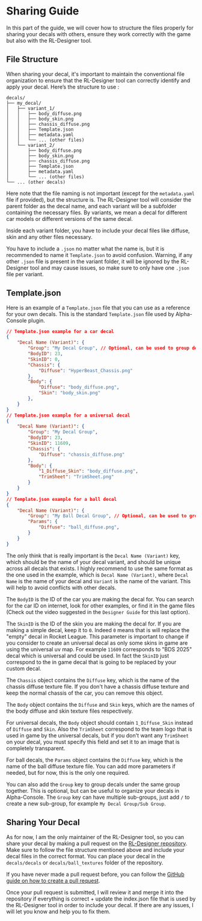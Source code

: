 # Sharing Guide

In this part of the guide, we will cover how to structure the files properly for sharing your decals with others, ensure they work correctly with the game but also with the RL-Designer tool.

## File Structure

When sharing your decal, it's important to maintain the conventional file organization to ensure that the RL-Designer tool can correctly identify and apply your decal. Here’s the structure to use :

```
decals/
├── my_decal/
│   ├── variant_1/
│   │   ├── body_diffuse.png
│   │   ├── body_skin.png
│   │   ├── chassis_diffuse.png
│   │   ├── Template.json
│   │   ├── metadata.yaml
│   │   └── ... (other files)
│   └── variant_2/
│       ├── body_diffuse.png
│       ├── body_skin.png
│       ├── chassis_diffuse.png
│       ├── Template.json
│       ├── metadata.yaml
│       └── ... (other files)
└── ... (other decals)
```

Here note that the file naming is not important (except for the `metadata.yaml` file if provided), but the structure is. The RL-Designer tool will consider the parent folder as the decal name, and each variant will be a subfolder containing the necessary files. By variants, we mean a decal for different car models or different versions of the same decal.

Inside each variant folder, you have to include your decal files like diffuse, skin and any other files necessary.

You have to include a `.json` no matter what the name is, but it is recommended to name it `Template.json` to avoid confusion. Warning, if any other `.json` file is present in the variant folder, it will be ignored by the RL-Designer tool and may cause issues, so make sure to only have one `.json` file per variant.

## Template.json

Here is an example of a `Template.json` file that you can use as a reference for your own decals. This is the standard `Template.json` file used by Alpha-Console plugin.

```json
// Template.json example for a car decal
{
    "Decal Name (Variant)": {
		"Group": "My Decal Group", // Optional, can be used to group decals together
		"BodyID": 23,
		"SkinID": 0,
        "Chassis": {
            "Diffuse": "HyperBeast_Chassis.png"
        },
		"Body": {
			"Diffuse": "body_diffuse.png",
			"Skin": "body_skin.png"
		},
    }
}
// Template.json example for a universal decal
{
    "Decal Name (Variant)": {
		"Group": "My Decal Group",
		"BodyID": 23,
		"SkinID": 11609,
		"Chassis": {
			"Diffuse": "chassis_diffuse.png"
		},
		"Body": {
			"1_Diffuse_Skin": "body_diffuse.png",
			"TrimSheet": "TrimSheet.png"
		}
    }
}
// Template.json example for a ball decal
{
	"Decal Name (Variant)": {
		"Group": "My Ball Decal Group", // Optional, can be used to group decals together
		"Params": {
			"Diffuse": "ball_diffuse.png",
		}
	}
}
```

The only think that is really important is the `Decal Name (Variant)` key, which should be the name of your decal variant, and should be unique across all decals that exists. I highly recommend to use the same format as the one used in the example, which is `Decal Name (Variant)`, where `Decal Name` is the name of your decal and `Variant` is the name of the variant. This will help to avoid conflicts with other decals.

The `BodyID` is the ID of the car you are making the decal for. You can search for the car ID on internet, look for other examples, or find it in the game files (Check out the video suggested in the `Designer Guide` for this last option).

The `SkinID` is the ID of the skin you are making the decal for. If you are making a simple decal, keep it to `0`. Indeed `0` means that is will replace the "empty" decal in Rocket League. This parameter is important to change if you consider to create an universal decal as only some skins in game are using the universal uv map. For example `11609` corresponds to "BDS 2025" decal which is universal and could be used. In fact the `SkinID` just correspond to the in game decal that is going to be replaced by your custom decal.

The `Chassis` object contains the `Diffuse` key, which is the name of the chassis diffuse texture file. If you don't have a chassis diffuse texture and keep the normal chassis of the car, you can remove this object.

The `Body` object contains the `Diffuse` and `Skin` keys, which are the names of the body diffuse and skin texture files respectively.

For universal decals, the `Body` object should contain `1_Diffuse_Skin` instead of `Diffuse` and `Skin`. Also the `TrimSheet` correspond to the team logo that is used in game by the universal decals, but if you don't want any `TrimSheet` on your decal, you must specify this field and set it to an image that is completely transparent.

For ball decals, the `Params` object contains the `Diffuse` key, which is the name of the ball diffuse texture file. You can add more parameters if needed, but for now, this is the only one required.

You can also add the `Group` key to group decals under the same group together. This is optional, but can be useful to organize your decals in Alpha-Console. The `Group` key can have multiple sub-groups, just add `/` to create a new sub-group, for example `My Decal Group/Sub Group`.

## Sharing Your Decal

As for now, I am the only maintainer of the RL-Designer tool, so you can share your decal by making a pull request on the [RL-Designer repository](https://github.com/ALXS-GitHub/RL-Designer). Make sure to follow the file structure mentioned above and include your decal files in the correct format. You can place your decal in the `decals/decals` or `decals/ball_textures` folder of the repository.

If you have never made a pull request before, you can follow the [GitHub guide on how to create a pull request](https://docs.github.com/en/pull-requests/collaborating-with-pull-requests/proposing-changes-to-your-work-with-pull-requests/creating-a-pull-request).

Once your pull request is submitted, I will review it and merge it into the repository if everything is correct + update the index.json file that is used by the RL-Designer tool in order to include your decal. If there are any issues, I will let you know and help you to fix them.